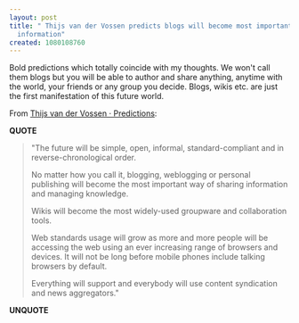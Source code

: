 ```yaml
---
layout: post
title: " Thijs van der Vossen predicts blogs will become most important way of sharing
  information"
created: 1080108760
---
```

Bold predictions which totally coincide with my thoughts.  We won't call them blogs but you will be able to author and share anything, anytime with the world, your friends or any group you decide.  Blogs, wikis etc. are just the first manifestation of this future world.

From <a href="http://www.vandervossen.net/2004/03/predictions">Thijs van der Vossen &middot; Predictions</a>:
<p><strong>QUOTE</strong></p><blockquote>"The future will be simple, open, informal, standard-compliant and in reverse-chronological order.

No matter how you call it, blogging, weblogging or personal publishing will become the most important way of sharing information and managing knowledge.

Wikis will become the most widely-used groupware and collaboration tools.

Web standards usage will grow as more and more people will be accessing the web using an ever increasing range of browsers and devices. It will not be long before mobile phones include talking browsers by default.

Everything will support and everybody will use content syndication and news aggregators."</blockquote><p><strong>UNQUOTE</strong></p>

